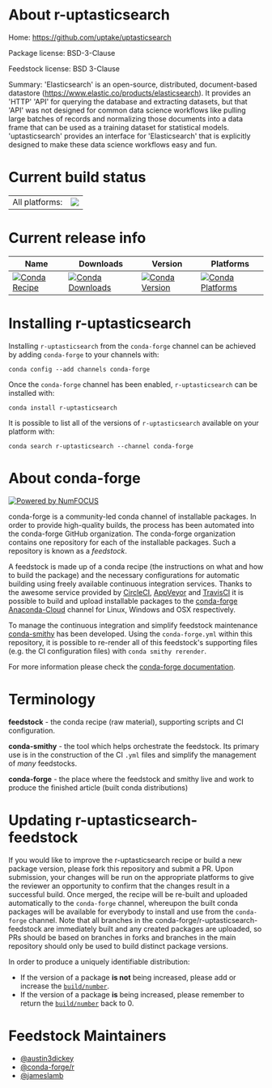About r-uptasticsearch
======================

Home: https://github.com/uptake/uptasticsearch

Package license: BSD-3-Clause

Feedstock license: BSD 3-Clause

Summary: 'Elasticsearch' is an open-source, distributed, document-based datastore (<https://www.elastic.co/products/elasticsearch>). It provides an 'HTTP' 'API' for querying the database and extracting datasets, but that 'API' was not designed for common data science workflows like pulling large batches of records and normalizing those documents into a data frame that can be used as a training dataset for statistical models. 'uptasticsearch' provides an interface for 'Elasticsearch' that is explicitly designed to make these data science workflows easy and fun.



Current build status
====================


<table><tr><td>All platforms:</td>
    <td>
      <a href="https://dev.azure.com/conda-forge/feedstock-builds/_build/latest?definitionId=9577&branchName=master">
        <img src="https://dev.azure.com/conda-forge/feedstock-builds/_apis/build/status/r-uptasticsearch-feedstock?branchName=master">
      </a>
    </td>
  </tr>
</table>

Current release info
====================

| Name | Downloads | Version | Platforms |
| --- | --- | --- | --- |
| [![Conda Recipe](https://img.shields.io/badge/recipe-r--uptasticsearch-green.svg)](https://anaconda.org/conda-forge/r-uptasticsearch) | [![Conda Downloads](https://img.shields.io/conda/dn/conda-forge/r-uptasticsearch.svg)](https://anaconda.org/conda-forge/r-uptasticsearch) | [![Conda Version](https://img.shields.io/conda/vn/conda-forge/r-uptasticsearch.svg)](https://anaconda.org/conda-forge/r-uptasticsearch) | [![Conda Platforms](https://img.shields.io/conda/pn/conda-forge/r-uptasticsearch.svg)](https://anaconda.org/conda-forge/r-uptasticsearch) |

Installing r-uptasticsearch
===========================

Installing `r-uptasticsearch` from the `conda-forge` channel can be achieved by adding `conda-forge` to your channels with:

```
conda config --add channels conda-forge
```

Once the `conda-forge` channel has been enabled, `r-uptasticsearch` can be installed with:

```
conda install r-uptasticsearch
```

It is possible to list all of the versions of `r-uptasticsearch` available on your platform with:

```
conda search r-uptasticsearch --channel conda-forge
```


About conda-forge
=================

[![Powered by NumFOCUS](https://img.shields.io/badge/powered%20by-NumFOCUS-orange.svg?style=flat&colorA=E1523D&colorB=007D8A)](http://numfocus.org)

conda-forge is a community-led conda channel of installable packages.
In order to provide high-quality builds, the process has been automated into the
conda-forge GitHub organization. The conda-forge organization contains one repository
for each of the installable packages. Such a repository is known as a *feedstock*.

A feedstock is made up of a conda recipe (the instructions on what and how to build
the package) and the necessary configurations for automatic building using freely
available continuous integration services. Thanks to the awesome service provided by
[CircleCI](https://circleci.com/), [AppVeyor](https://www.appveyor.com/)
and [TravisCI](https://travis-ci.com/) it is possible to build and upload installable
packages to the [conda-forge](https://anaconda.org/conda-forge)
[Anaconda-Cloud](https://anaconda.org/) channel for Linux, Windows and OSX respectively.

To manage the continuous integration and simplify feedstock maintenance
[conda-smithy](https://github.com/conda-forge/conda-smithy) has been developed.
Using the ``conda-forge.yml`` within this repository, it is possible to re-render all of
this feedstock's supporting files (e.g. the CI configuration files) with ``conda smithy rerender``.

For more information please check the [conda-forge documentation](https://conda-forge.org/docs/).

Terminology
===========

**feedstock** - the conda recipe (raw material), supporting scripts and CI configuration.

**conda-smithy** - the tool which helps orchestrate the feedstock.
                   Its primary use is in the construction of the CI ``.yml`` files
                   and simplify the management of *many* feedstocks.

**conda-forge** - the place where the feedstock and smithy live and work to
                  produce the finished article (built conda distributions)


Updating r-uptasticsearch-feedstock
===================================

If you would like to improve the r-uptasticsearch recipe or build a new
package version, please fork this repository and submit a PR. Upon submission,
your changes will be run on the appropriate platforms to give the reviewer an
opportunity to confirm that the changes result in a successful build. Once
merged, the recipe will be re-built and uploaded automatically to the
`conda-forge` channel, whereupon the built conda packages will be available for
everybody to install and use from the `conda-forge` channel.
Note that all branches in the conda-forge/r-uptasticsearch-feedstock are
immediately built and any created packages are uploaded, so PRs should be based
on branches in forks and branches in the main repository should only be used to
build distinct package versions.

In order to produce a uniquely identifiable distribution:
 * If the version of a package **is not** being increased, please add or increase
   the [``build/number``](https://conda.io/docs/user-guide/tasks/build-packages/define-metadata.html#build-number-and-string).
 * If the version of a package **is** being increased, please remember to return
   the [``build/number``](https://conda.io/docs/user-guide/tasks/build-packages/define-metadata.html#build-number-and-string)
   back to 0.

Feedstock Maintainers
=====================

* [@austin3dickey](https://github.com/austin3dickey/)
* [@conda-forge/r](https://github.com/conda-forge/r/)
* [@jameslamb](https://github.com/jameslamb/)

